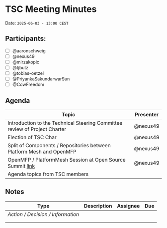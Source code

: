 # TSC Meeting Minutes

Date: `2025-06-03 - 13:00 CEST`

## Participants:

- [ ] @aaronschweig
- [ ] @nexus49
- [ ] @mirzakopic
- [ ] @tjbutz
- [ ] @tobias-oetzel
- [ ] @PriyankaSakundarwarSun
- [ ] @CowFreedom

## Agenda

| Topic                                                                                                                      | Presenter |
|----------------------------------------------------------------------------------------------------------------------------|-----------|
| Introduction to the Technical Steering Committee review of Project Charter                                                 | @nexus49  |
| Election of TSC Char                                                                                                       | @nexus49  |
| Split of Components / Repositories between Platform Mesh and OpenMFP                                                       | @nexus49  |
| OpenMFP / PlatformMesh Session at Open Source Summit [link](https://events.linuxfoundation.org/open-source-summit-europe/) | @nexus49  |
| Agenda topics from TSC members                                                                                             |           |

## Notes

| Type                              | Description | Assignee | Due |
|-----------------------------------|-------------|----------|-----|
| _Action / Decision / Information_ |             |          |     |
|                                   |             |          |     |
|                                   |             |          |     |

